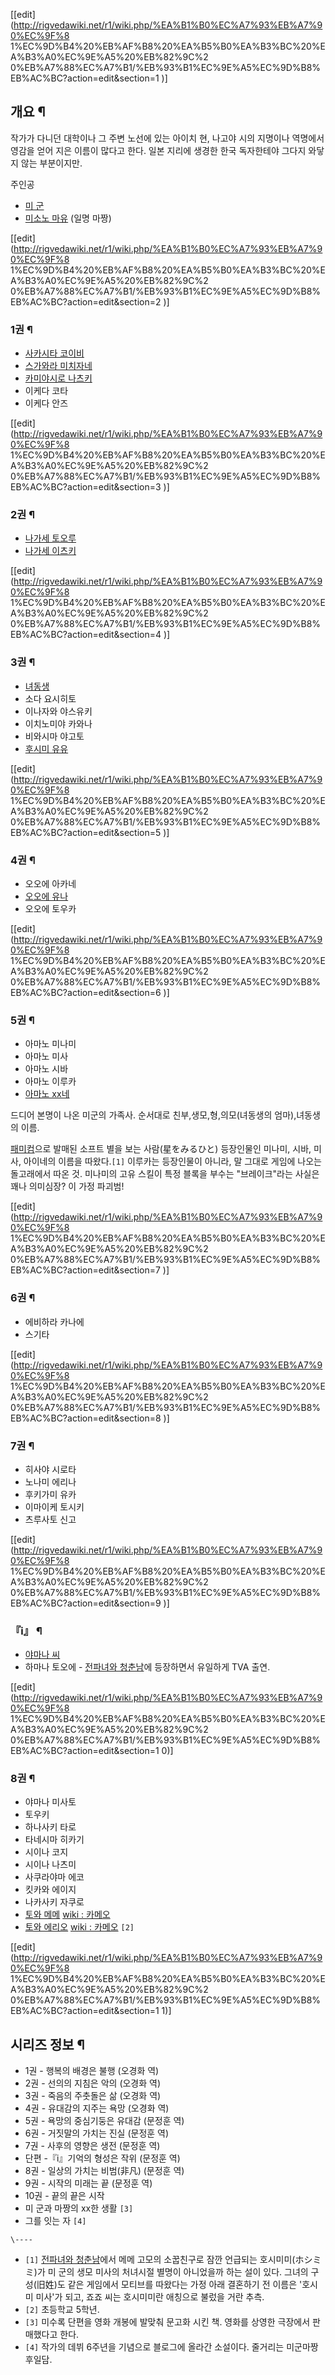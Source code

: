 [[edit](http://rigvedawiki.net/r1/wiki.php/%EA%B1%B0%EC%A7%93%EB%A7%90%EC%9F%8
1%EC%9D%B4%20%EB%AF%B8%20%EA%B5%B0%EA%B3%BC%20%EA%B3%A0%EC%9E%A5%20%EB%82%9C%2
0%EB%A7%88%EC%A7%B1/%EB%93%B1%EC%9E%A5%EC%9D%B8%EB%AC%BC?action=edit&section=1
)]

## 개요 ¶

작가가 다니던 대학이나 그 주변 노선에 있는 아이치 현, 나고야 시의 지명이나 역명에서 영감을 얻어 지은 이름이 많다고 한다. 일본 지리에
생경한 한국 독자한테야 그다지 와닿지 않는 부분이지만.

  

주인공

  * [미 군](%EB%AF%B8%20%EA%B5%B0.md)
  * [미소노 마유](%EB%AF%B8%EC%86%8C%EB%85%B8%20%EB%A7%88%EC%9C%A0.md) (일명 마짱)  

[[edit](http://rigvedawiki.net/r1/wiki.php/%EA%B1%B0%EC%A7%93%EB%A7%90%EC%9F%8
1%EC%9D%B4%20%EB%AF%B8%20%EA%B5%B0%EA%B3%BC%20%EA%B3%A0%EC%9E%A5%20%EB%82%9C%2
0%EB%A7%88%EC%A7%B1/%EB%93%B1%EC%9E%A5%EC%9D%B8%EB%AC%BC?action=edit&section=2
)]

### 1권 ¶

  * [사카시타 코이비](%EC%82%AC%EC%B9%B4%EC%8B%9C%ED%83%80%20%EC%BD%94%EC%9D%B4%EB%B9%84.md)
  * [스가와라 미치자네](%EC%8A%A4%EA%B0%80%EC%99%80%EB%9D%BC%20%EB%AF%B8%EC%B9%98%EC%9E%90%EB%84%A4.md)
  * [카미야시로 나츠키](%EC%B9%B4%EB%AF%B8%EC%95%BC%EC%8B%9C%EB%A1%9C%20%EB%82%98%EC%B8%A0%ED%82%A4.md)
  * 이케다 코타
  * 이케다 안즈

[[edit](http://rigvedawiki.net/r1/wiki.php/%EA%B1%B0%EC%A7%93%EB%A7%90%EC%9F%8
1%EC%9D%B4%20%EB%AF%B8%20%EA%B5%B0%EA%B3%BC%20%EA%B3%A0%EC%9E%A5%20%EB%82%9C%2
0%EB%A7%88%EC%A7%B1/%EB%93%B1%EC%9E%A5%EC%9D%B8%EB%AC%BC?action=edit&section=3
)]

### 2권 ¶

  * [나가세 토오루](%EB%82%98%EA%B0%80%EC%84%B8%20%ED%86%A0%EC%98%A4%EB%A3%A8.md)
  * [나가세 이츠키](%EB%82%98%EA%B0%80%EC%84%B8%20%EC%9D%B4%EC%B8%A0%ED%82%A4.md)

[[edit](http://rigvedawiki.net/r1/wiki.php/%EA%B1%B0%EC%A7%93%EB%A7%90%EC%9F%8
1%EC%9D%B4%20%EB%AF%B8%20%EA%B5%B0%EA%B3%BC%20%EA%B3%A0%EC%9E%A5%20%EB%82%9C%2
0%EB%A7%88%EC%A7%B1/%EB%93%B1%EC%9E%A5%EC%9D%B8%EB%AC%BC?action=edit&section=4
)]

### 3권 ¶

  * [녀동생](%EB%85%80%EB%8F%99%EC%83%9D.md)
  * 소다 요시히토
  * 이나자와 야스유키
  * 이치노미야 카와나
  * 비와시마 야고토
  * [후시미 유유](%ED%9B%84%EC%8B%9C%EB%AF%B8%20%EC%9C%A0%EC%9C%A0.md)

[[edit](http://rigvedawiki.net/r1/wiki.php/%EA%B1%B0%EC%A7%93%EB%A7%90%EC%9F%8
1%EC%9D%B4%20%EB%AF%B8%20%EA%B5%B0%EA%B3%BC%20%EA%B3%A0%EC%9E%A5%20%EB%82%9C%2
0%EB%A7%88%EC%A7%B1/%EB%93%B1%EC%9E%A5%EC%9D%B8%EB%AC%BC?action=edit&section=5
)]

### 4권 ¶

  * 오오에 아카네
  * [오오에 유나](%EC%98%A4%EC%98%A4%EC%97%90%20%EC%9C%A0%EB%82%98.md)
  * 오오에 토우카

[[edit](http://rigvedawiki.net/r1/wiki.php/%EA%B1%B0%EC%A7%93%EB%A7%90%EC%9F%8
1%EC%9D%B4%20%EB%AF%B8%20%EA%B5%B0%EA%B3%BC%20%EA%B3%A0%EC%9E%A5%20%EB%82%9C%2
0%EB%A7%88%EC%A7%B1/%EB%93%B1%EC%9E%A5%EC%9D%B8%EB%AC%BC?action=edit&section=6
)]

### 5권 ¶

  * 아마노 미나미
  * 아마노 미사
  * 아마노 시바
  * 아마노 이루카
  * [아마노 xx네](%EB%85%80%EB%8F%99%EC%83%9D.md)  

드디어 본명이 나온 미군의 가족사. 순서대로 친부,생모,형,의모(녀동생의 엄마),녀동생의 이름.

  

[패미컴](%ED%8C%A8%EB%AF%B8%EC%BB%B4.md)으로 발매된 소프트 별을 보는 사람(星をみるひと) 등장인물인 미나미,
시바, 미사, 아이네의 이름을 따왔다.`[1]` 이루카는 등장인물이 아니라, 말 그대로 게임에 나오는 돌고래에서 따온 것. 미나미의 고유
스킬이 특정 블록을 부수는 "브레이크"라는 사실은 꽤나 의미심장? 이 가정 파괴범!

[[edit](http://rigvedawiki.net/r1/wiki.php/%EA%B1%B0%EC%A7%93%EB%A7%90%EC%9F%8
1%EC%9D%B4%20%EB%AF%B8%20%EA%B5%B0%EA%B3%BC%20%EA%B3%A0%EC%9E%A5%20%EB%82%9C%2
0%EB%A7%88%EC%A7%B1/%EB%93%B1%EC%9E%A5%EC%9D%B8%EB%AC%BC?action=edit&section=7
)]

### 6권 ¶

  * 에비하라 카나에
  * 스기타

[[edit](http://rigvedawiki.net/r1/wiki.php/%EA%B1%B0%EC%A7%93%EB%A7%90%EC%9F%8
1%EC%9D%B4%20%EB%AF%B8%20%EA%B5%B0%EA%B3%BC%20%EA%B3%A0%EC%9E%A5%20%EB%82%9C%2
0%EB%A7%88%EC%A7%B1/%EB%93%B1%EC%9E%A5%EC%9D%B8%EB%AC%BC?action=edit&section=8
)]

### 7권 ¶

  * 히사야 시로타
  * 노나미 에리나
  * 후키가미 유카
  * 이마이케 토시키
  * 츠루사토 신고  

[[edit](http://rigvedawiki.net/r1/wiki.php/%EA%B1%B0%EC%A7%93%EB%A7%90%EC%9F%8
1%EC%9D%B4%20%EB%AF%B8%20%EA%B5%B0%EA%B3%BC%20%EA%B3%A0%EC%9E%A5%20%EB%82%9C%2
0%EB%A7%88%EC%A7%B1/%EB%93%B1%EC%9E%A5%EC%9D%B8%EB%AC%BC?action=edit&section=9
)]

### 『i』 ¶

  * [야마나 씨](%EC%95%BC%EB%A7%88%EB%82%98%20%EC%94%A8.md)
  * 하마나 토오에 - [전파녀와 청춘남](%EC%A0%84%ED%8C%8C%EB%85%80%EC%99%80%20%EC%B2%AD%EC%B6%98%EB%82%A8.md)에 등장하면서 유일하게 TVA 출연.

[[edit](http://rigvedawiki.net/r1/wiki.php/%EA%B1%B0%EC%A7%93%EB%A7%90%EC%9F%8
1%EC%9D%B4%20%EB%AF%B8%20%EA%B5%B0%EA%B3%BC%20%EA%B3%A0%EC%9E%A5%20%EB%82%9C%2
0%EB%A7%88%EC%A7%B1/%EB%93%B1%EC%9E%A5%EC%9D%B8%EB%AC%BC?action=edit&section=1
0)]

### 8권 ¶

  * 야마나 미사토
  * 토우키
  * 하나사키 타로
  * 타네시마 히카기
  * 시이나 코지
  * 시이나 나츠미
  * 사쿠라야마 에코
  * 킷카와 에이지
  * 나카사키 자쿠로
  * [토와 메메](%ED%86%A0%EC%99%80%20%EB%A9%94%EB%A9%94.md) [wiki : 카메오](wiki%20%3A%20%EC%B9%B4%EB%A9%94%EC%98%A4.md)
  * [토와 에리오](%ED%86%A0%EC%99%80%20%EC%97%90%EB%A6%AC%EC%98%A4.md) [wiki : 카메오](wiki%20%3A%20%EC%B9%B4%EB%A9%94%EC%98%A4.md) `[2]`  

[[edit](http://rigvedawiki.net/r1/wiki.php/%EA%B1%B0%EC%A7%93%EB%A7%90%EC%9F%8
1%EC%9D%B4%20%EB%AF%B8%20%EA%B5%B0%EA%B3%BC%20%EA%B3%A0%EC%9E%A5%20%EB%82%9C%2
0%EB%A7%88%EC%A7%B1/%EB%93%B1%EC%9E%A5%EC%9D%B8%EB%AC%BC?action=edit&section=1
1)]

## 시리즈 정보 ¶

  * 1권 - 행복의 배경은 불행 (오경화 역)
  * 2권 - 선의의 지침은 악의 (오경화 역)
  * 3권 - 죽음의 주춧돌은 삶 (오경화 역)
  * 4권 - 유대감의 지주는 욕망 (오경화 역)
  * 5권 - 욕망의 중심기둥은 유대감 (문정훈 역)
  * 6권 - 거짓말의 가치는 진실 (문정훈 역)
  * 7권 - 사후의 영향은 생전 (문정훈 역)
  * 단편 -『i』기억의 형성은 작위 (문정훈 역)
  * 8권 - 일상의 가치는 비범(非凡) (문정훈 역)
  * 9권 - 시작의 미래는 끝 (문정훈 역)
  * 10권 - 끝의 끝은 시작
  * 미 군과 마짱의 xx한 생활 `[3]`
  * 그를 잇는 자 `[4]`

`\----`

  * `[1]` [전파녀와 청춘남](%EC%A0%84%ED%8C%8C%EB%85%80%EC%99%80%20%EC%B2%AD%EC%B6%98%EB%82%A8.md)에서 메메 고모의 소꿉친구로 잠깐 언급되는 호시미미(ホシミミ)가 미 군의 생모 미사의 처녀시절 별명이 아니었을까 하는 설이 있다. 그녀의 구성(旧姓)도 같은 게임에서 모티브를 따왔다는 가정 아래 결혼하기 전 이름은 '호시미 미사'가 되고, 죠죠 씨는 호시미미란 애칭으로 불렀을 거란 추측.
  * `[2]` 초등학교 5학년.
  * `[3]` 미수록 단편을 영화 개봉에 발맞춰 문고화 시킨 책. 영화를 상영한 극장에서 판매했다고 한다.
  * `[4]` 작가의 데뷔 6주년을 기념으로 블로그에 올라간 소설이다. 줄거리는 미군마짱 후일담.


